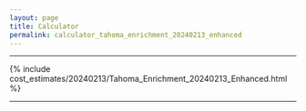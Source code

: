 ```yaml
---
layout: page
title: Calculator
permalink: calculator_tahoma_enrichment_20240213_enhanced
---
```


___

{% include cost_estimates/20240213/Tahoma_Enrichment_20240213_Enhanced.html %}

___

